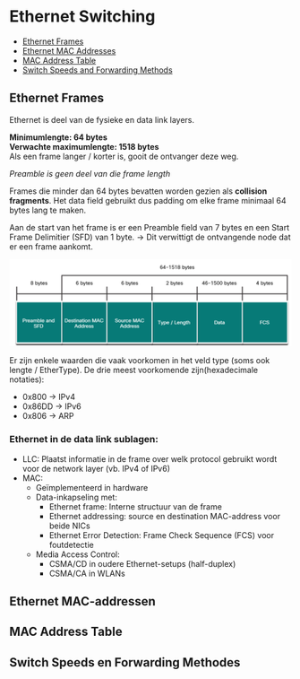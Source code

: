# Ethernet Switching

- [Ethernet Frames](#ethernet-frames)
- [Ethernet MAC Addresses](#ethernet-mac-addressen)
- [MAC Address Table](#mac-address-table)
- [Switch Speeds and Forwarding Methods](#switch-speeds-en-forwarding-methodes)

## Ethernet Frames

Ethernet is deel van de fysieke en data link layers.

<strong>Minimumlengte: 64 bytes <br>Verwachte maximumlengte: 1518 bytes <br></strong>
Als een frame langer / korter is, gooit de ontvanger deze weg.

*Preamble is geen deel van die frame length*

Frames die minder dan 64 bytes bevatten worden gezien als **collision fragments**. Het data field gebruikt dus padding om elke frame minimaal 64 bytes lang te maken.

Aan de start van het frame is er een Preamble field van 7 bytes en een Start Frame Delimitier (SFD) van 1 byte. -> Dit verwittigt de ontvangende node dat er een frame aankomt.

![Ethernet Frame Fields](./img/07/Ethernet%20Frame%20Fiels.png)

Er zijn enkele waarden die vaak voorkomen in het veld type (soms ook lengte / EtherType). De drie meest voorkomende zijn(hexadecimale notaties):
- 0x800 -> IPv4
- 0x86DD -> IPv6
- 0x806 -> ARP



### Ethernet in de data link sublagen:
- LLC: Plaatst informatie in de frame over welk protocol gebruikt wordt voor de network layer (vb. IPv4 of IPv6)
- MAC:
    - Geïmplementeerd in hardware
    - Data-inkapseling met:
        - Ethernet frame: Interne structuur van de frame
        - Ethernet addressing: source en destination MAC-address voor beide NICs
        - Ethernet Error Detection: Frame Check Sequence (FCS) voor foutdetectie 
    - Media Access Control: 
        - CSMA/CD in oudere Ethernet-setups (half-duplex)
        - CSMA/CA in WLANs

## Ethernet MAC-addressen

## MAC Address Table

## Switch Speeds en Forwarding Methodes